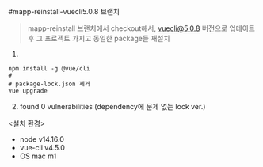 #mapp-reinstall-vuecli5.0.8 브랜치

> mapp-reinstall 브랜치에서 checkout해서, vuecli@5.0.8 버전으로 업데이트 후 
> 그 프로젝트 가지고 동일한 package들 재설치

1. 
```
npm install -g @vue/cli
#
# package-lock.json 제거
vue upgrade
```

2. found 0 vulnerabilities
(dependency에 문제 없는 lock ver.)



<설치 환경>
* node v14.16.0
* vue-cli v4.5.0
* OS mac m1